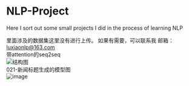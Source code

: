 # NLP-Project
Here I sort out some small projects I did in the process of learning NLP

里面涉及的数据集这里没有进行上传。 如果有需要，可以联系我   邮箱：luxiaonlp@163.com
</br>带attention的seq2seq</br>
![结构图](https://kexue.fm/usr/uploads/2018/09/494964564.png)
</br>021-新闻标题生成的模型图</br>
![image](https://github.com/shawroad/NLP-Project/blob/master/images/title_generate.png)
